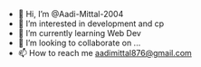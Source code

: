 - 👋 Hi, I’m @Aadi-Mittal-2004
- 👀 I’m interested in development and cp
- 🌱 I’m currently learning Web Dev
- 💞️ I’m looking to collaborate on ...
- 📫 How to reach me aadimittal876@gmail.com

<!---
Aadi-Mittal-2004/Aadi-Mittal-2004 is a ✨ special ✨ repository because its `README.md` (this file) appears on your GitHub profile.
You can click the Preview link to take a look at your changes.
--->
